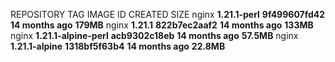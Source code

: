 REPOSITORY    TAG                     IMAGE ID          CREATED           SIZE
nginx         **1.21.1-perl**         **9f499607fd42**  **14 months ago** **179MB**
nginx         **1.21.1**              **822b7ec2aaf2**  **14 months ago** **133MB**
nginx         **1.21.1-alpine-perl**  **acb9302c18eb**  **14 months ago** **57.5MB**
nginx         **1.21.1-alpine**       **1318bf5f63b4**  **14 months ago** **22.8MB**
